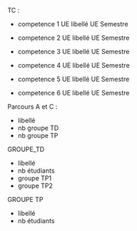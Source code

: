 TC :
- competence 1
UE
libellé UE
Semestre

- competence 2
UE
libellé UE
Semestre

- competence 3
UE
libellé UE
Semestre

- competence 4
UE
libellé UE
Semestre

- competence 5
UE
libellé UE
Semestre

- competence 6
UE
libellé UE
Semestre



Parcours A et C :
- libellé
- nb groupe TD
- nb groupe TP


GROUPE_TD
- libellé
- nb étudiants
- groupe TP1
- groupe TP2



GROUPE TP
- libellé
- nb étudiants